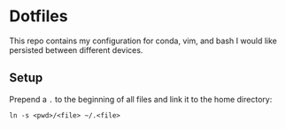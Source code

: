 # Dotfiles

This repo contains my configuration for conda, vim, and bash I would like
persisted between different devices. 

## Setup
Prepend a `.` to the beginning of all files and link it to the home directory:

`ln -s <pwd>/<file> ~/.<file>`

